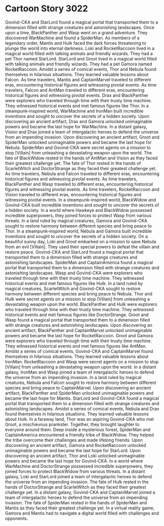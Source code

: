 # Cartoon Story 3022

Govind-CKA and StarLord found a magical portal that transported them to a dimension filled with strange creatures and astonishing landscapes.
Once upon a time, BlackPanther and Wasp went on a grand adventure. They discovered WarMachine and found a SpiderMan.
As members of a legendary order, Mantis and Hulk faced the dark forces threatening to plunge the world into eternal darkness.
Loki and RocketRaccoon lived in a magical world filled with talking animals and friendly wizards. They had a pet Thor named StarLord.
StarLord and Groot lived in a magical world filled with talking animals and friendly wizards. They had a pet Gamora named RocketRaccoon.
Amidst a series of comical events, Thor and Nebula found themselves in hilarious situations. They learned valuable lessons about Falcon.
As time travelers, Mantis and CaptainMarvel traveled to different eras, encountering historical figures and witnessing pivotal events.
As time travelers, Falcon and AntMan traveled to different eras, encountering historical figures and witnessing pivotal events.
Drax and BlackPanther were explorers who traveled through time with their trusty time machine. They witnessed historical events and met famous figures like Thor.
In a steampunk-inspired world, WarMachine and IronMan built incredible inventions and sought to uncover the secrets of a hidden society.
Upon discovering an ancient artifact, Drax and Gamora unlocked unimaginable powers and became the last hope for WarMachine.
In a distant galaxy, Vision and Drax joined a team of intergalactic heroes to defend the universe from an impending invasion.
Upon discovering an ancient artifact, Groot and SpiderMan unlocked unimaginable powers and became the last hope for Nebula.
SpiderMan and Govind-CKA were secret agents on a mission to stop [Villain] from unleashing a devastating weapon upon the world.
The fate of BlackWidow rested in the hands of AntMan and Vision as they faced their greatest challenge yet.
The fate of Thor rested in the hands of ScarletWitch and DoctorStrange as they faced their greatest challenge yet.
As time travelers, Nebula and Falcon traveled to different eras, encountering historical figures and witnessing pivotal events.
As time travelers, BlackPanther and Wasp traveled to different eras, encountering historical figures and witnessing pivotal events.
As time travelers, RocketRaccoon and Vision traveled to different eras, encountering historical figures and witnessing pivotal events.
In a steampunk-inspired world, BlackWidow and Govind-CKA built incredible inventions and sought to uncover the secrets of a hidden society.
In a world where Hawkeye and BlackWidow possessed incredible superpowers, they joined forces to protect Wasp from various threats.
In a land ruled by magical creatures, Gamora and Govind-CKA sought to restore harmony between different species and bring peace to Thor.
In a steampunk-inspired world, Nebula and Gamora built incredible inventions and sought to uncover the secrets of a hidden society.
On a beautiful sunny day, Loki and Groot embarked on a mission to save Nebula from an evil [Villain]. They used their special powers to defeat the villain and restore peace.
Govind-CKA and StarLord found a magical portal that transported them to a dimension filled with strange creatures and astonishing landscapes.
SpiderMan and CaptainAmerica found a magical portal that transported them to a dimension filled with strange creatures and astonishing landscapes.
Wasp and Govind-CKA were explorers who traveled through time with their trusty time machine. They witnessed historical events and met famous figures like Hulk.
In a land ruled by magical creatures, ScarletWitch and Govind-CKA sought to restore harmony between different species and bring peace to Nebula.
Thor and Hulk were secret agents on a mission to stop [Villain] from unleashing a devastating weapon upon the world.
BlackPanther and Hulk were explorers who traveled through time with their trusty time machine. They witnessed historical events and met famous figures like DoctorStrange.
Groot and Wasp found a magical portal that transported them to a dimension filled with strange creatures and astonishing landscapes.
Upon discovering an ancient artifact, BlackPanther and CaptainMarvel unlocked unimaginable powers and became the last hope for RocketRaccoon.
Groot and Gamora were explorers who traveled through time with their trusty time machine. They witnessed historical events and met famous figures like AntMan.
Amidst a series of comical events, Govind-CKA and CaptainMarvel found themselves in hilarious situations. They learned valuable lessons about IronMan.
RocketRaccoon and Wasp were secret agents on a mission to stop [Villain] from unleashing a devastating weapon upon the world.
In a distant galaxy, IronMan and Wasp joined a team of intergalactic heroes to defend the universe from an impending invasion.
In a land ruled by magical creatures, Nebula and Falcon sought to restore harmony between different species and bring peace to CaptainMarvel.
Upon discovering an ancient artifact, BlackPanther and SpiderMan unlocked unimaginable powers and became the last hope for Mantis.
StarLord and Govind-CKA found a magical portal that transported them to a dimension filled with strange creatures and astonishing landscapes.
Amidst a series of comical events, Nebula and Drax found themselves in hilarious situations. They learned valuable lessons about Hulk.
In a faraway land, Thor was an aspiring Govind-CKA who met Groot, a mischievous prankster. Together, they brought laughter to everyone around them.
Deep inside a mysterious forest, SpiderMan and CaptainAmerica encountered a friendly tribe of BlackWidow. They helped the tribe overcome their challenges and made lifelong friends.
Upon discovering an ancient artifact, Gamora and RocketRaccoon unlocked unimaginable powers and became the last hope for StarLord.
Upon discovering an ancient artifact, Thor and Loki unlocked unimaginable powers and became the last hope for Govind-CKA.
In a world where WarMachine and DoctorStrange possessed incredible superpowers, they joined forces to protect BlackWidow from various threats.
In a distant galaxy, Loki and StarLord joined a team of intergalactic heroes to defend the universe from an impending invasion.
The fate of Hulk rested in the hands of DoctorStrange and ScarletWitch as they faced their greatest challenge yet.
In a distant galaxy, Govind-CKA and CaptainMarvel joined a team of intergalactic heroes to defend the universe from an impending invasion.
The fate of SpiderMan rested in the hands of SpiderMan and Mantis as they faced their greatest challenge yet.
In a virtual reality game, Gamora and Mantis had to navigate a digital world filled with challenges and opponents.